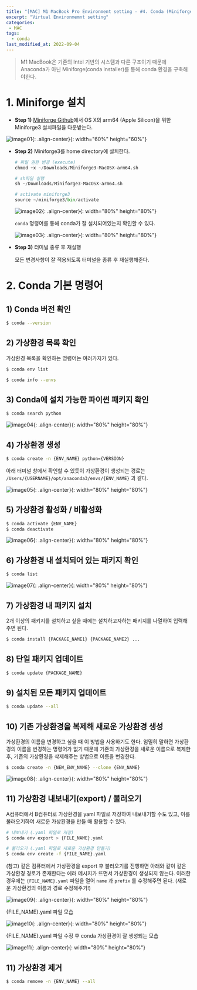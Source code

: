 ```yaml
---
title: "[MAC] M1 MacBook Pro Environment setting - #4. Conda (Miniforge3)"
excerpt: "Virtual Environmemnt setting"
categories:
 - MAC
tags:
  - conda
last_modified_at: 2022-09-04
---
```


> M1 MacBook은 기존의 Intel 기반의 시스템과 다른 구조이기 때문에 Anaconda가 아닌 Miniforge(conda installer)를 통해 conda 환경을 구축해야한다.

# 1. Miniforge 설치

- **Step 1)** [Miniforge Github](https://github.com/conda-forge/miniforge/)에서 OS X의 arm64 (Apple Silicon)을 위한 Miniforge3 설치파일을 다운받는다.
    
![image01](/assets/images/2022-09-06-conda_01.png){: .align-center}{: width="60%" height="60%"}
    
- **Step 2)** Miniforge3를 home directory에 설치한다.
    
    ```python
    # 파일 권한 변경 (execute)
    chmod +x ~/Downloads/Miniforge3-MacOSX-arm64.sh
    
    # sh파일 실행
    sh ~/Downloads/Miniforge3-MacOSX-arm64.sh
    
    # activate miniforge3
    source ~/miniforge3/bin/activate
    ```
    
    ![image02](/assets/images/2022-09-06-conda_02.png){: .align-center}{: width="80%" height="80%"}
    
    `conda` 명령어를 통해 conda가 잘 설치되어있는지 확인할 수 있다.
    
    ![image03](/assets/images/2022-09-06-conda_03.png){: .align-center}{: width="80%" height="80%"}
    
- **Step 3)** 터미널 종류 후 재실행
    
    모든 변경사항이 잘 적용되도록 터미널을 종류 후 재실행해준다.
    

# 2. Conda 기본 명령어

## 1) Conda 버전 확인

```bash
$ conda --version
```

## 2) 가상환경 목록 확인

가상환경 목록을 확인하는 명령어는 여러가지가 있다.

```bash
$ conda env list
```

```bash
$ conda info --envs
```

## 3) Conda에 설치 가능한 파이썬 패키지 확인

```bash
$ conda search python
```

![image04](/assets/images/2022-09-06-conda_04.png){: .align-center}{: width="80%" height="80%"}

## 4) 가상환경 생성

```bash
$ conda create -n {ENV_NAME} python={VERSION}
```

아래 터미널 창에서 확인할 수 있듯이 가상환경이 생성되는 경로는 `/Users/{USERNAME}/opt/anaconda3/envs/{ENV_NAME}` 과 같다.

![image05](/assets/images/2022-09-06-conda_05.png){: .align-center}{: width="80%" height="80%"}

## 5) 가상환경 활성화 / 비활성화

```bash
$ conda activate {ENV_NAME}
$ conda deactivate
```

![image06](/assets/images/2022-09-06-conda_06.png){: .align-center}{: width="80%" height="80%"}

## 6) 가상환경 내 설치되어 있는 패키지 확인

```bash
$ conda list
```

![image07](/assets/images/2022-09-06-conda_07.png){: .align-center}{: width="80%" height="80%"}

## 7) 가상환경 내 패키지 설치

2개 이상의 패키지를 설치하고 싶을 때에는 설치하고자하는 패키지를 나열하여 입력해주면 된다.

```bash
$ conda install {PACKAGE_NAME1} {PACKAGE_NAME2} ...
```

## 8) 단일 패키지 업데이트

```bash
$ conda update {PACKAGE_NAME}
```

## 9) 설치된 모든 패키지 업데이트

```bash
$ conda update --all
```

## 10) 기존 가상환경을 복제해 새로운 가상환경 생성

가상환경의 이름을 변경하고 싶을 때 이 방법을 사용하기도 한다. 엄밀히 말하면 가상환경의 이름을 변경하는 명령어가 없기 때문에 기존의 가상환경을 새로운 이름으로 복제한 후, 기존의 가상환경을 삭제해주는 방법으로 이름을 변경한다.

```bash
$ conda create -n {NEW_ENV_NAME} --clone {ENV_NAME}
```

![image08](/assets/images/2022-09-06-conda_08.png){: .align-center}{: width="80%" height="80%"}

## 11) 가상환경 내보내기(export) / 불러오기

A컴퓨터에서 B컴퓨터로 가상환경을 yaml 파일로 저장하여 내보내기할 수도 있고, 이를 불러오기하여 새로운 가상환경을 만들 때 활용할 수 있다.

```bash
# 내보내기 (.yaml 파일로 저장)
$ conda env export > {FILE_NAME}.yaml
```

```bash
# 불러오기 (.yaml 파일로 새로운 가상환경 만들기)
$ conda env create -f {FILE_NAME}.yaml
```

(참고) 같은 컴퓨터에서 가상환경을 export 후 불러오기를 진행하면 아래와 같이 같은 가상환경 경로가 존재한다는 에러 메시지가 뜨면서 가상환경이 생성되지 않는다. 이러한 경우에는 `{FILE_NAME}.yaml` 파일을 열어 `name` 과 `prefix` 를 수정해주면 된다. (새로운 가상환경의 이름과 경로 수정해주기!)

![image09](/assets/images/2022-09-06-conda_09.png){: .align-center}{: width="80%" height="80%"}

{FILE_NAME}.yaml 파일 모습

![image10](/assets/images/2022-09-06-conda_10.png){: .align-center}{: width="80%" height="80%"}

{FILE_NAME}.yaml 파일 수정 후 conda 가상환경이 잘 생성되는 모습

![image11](/assets/images/2022-09-06-conda_11.png){: .align-center}{: width="80%" height="80%"}

## 11) 가상환경 제거

```bash
$ conda remove -n {ENV_NAME} --all
```